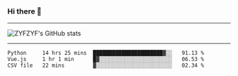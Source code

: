 ### Hi there 👋

-------

<!--

- 🔭 I’m currently working on ...
- 🌱 I’m currently learning Rust
- 👯 I’m looking to collaborate on ...
- 🤔 I’m looking for help with ...
- 💬 Ask me about ...
- 📫 How to reach me: ...
- 😄 Pronouns: ...
- ⚡ Fun fact: ...

-------
-->

![ZYFZYF's GitHub stats](https://github-readme-stats.vercel.app/api?username=ZYFZYF)


-------

<!--START_SECTION:waka-->

```text
Python     14 hrs 25 mins  ██████████████████████▓░░   91.13 %
Vue.js     1 hr 1 min      █▓░░░░░░░░░░░░░░░░░░░░░░░   06.53 %
CSV file   22 mins         ▓░░░░░░░░░░░░░░░░░░░░░░░░   02.34 %
```

<!--END_SECTION:waka-->


